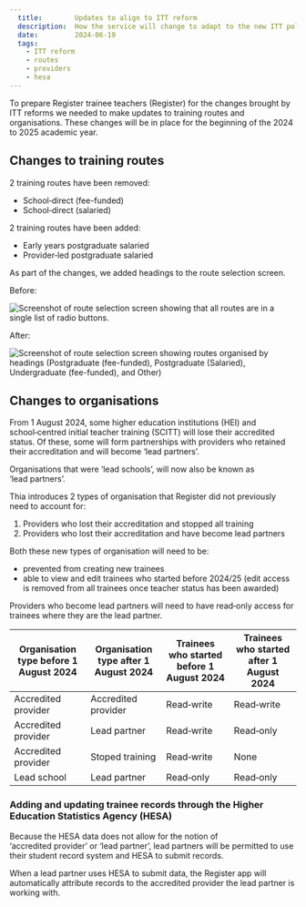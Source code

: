 ```yaml
---
  title:        Updates to align to ITT reform
  description:  How the service will change to adapt to the new ITT policy
  date:         2024-06-19
  tags:
    - ITT reform
    - routes
    - providers
    - hesa
---
```


To prepare Register trainee teachers (Register) for the changes brought by ITT reforms we needed to make updates to training routes and organisations. These changes will be in place for the beginning of the 2024 to 2025 academic year.

## Changes to training routes

2 training routes have been removed:

- School&#8209;direct (fee-funded)
- School&#8209;direct (salaried)

2 training routes have been added:

- Early years postgraduate salaried
- Provider&#8209;led postgraduate salaried

As part of the changes, we added headings to the route selection screen.

Before:

![Screenshot of route selection screen showing that all routes are in a single list of radio buttons.](01-route-selection-before.png)

After:

![Screenshot of route selection screen showing routes organised by headings (Postgraduate (fee-funded), Postgraduate (Salaried), Undergraduate (fee-funded), and Other)](02-route-selection-after.png)

## Changes to organisations

From 1 August 2024, some higher education institutions (HEI) and school&#8209;centred initial teacher training (SCITT) will lose their accredited status. Of these, some will form partnerships with providers who retained their accreditation and will become ‘lead&nbsp;partners’.

Organisations that were ‘lead&nbsp;schools’, will now also be known as ‘lead&nbsp;partners’.

Thia introduces 2 types of organisation that Register did not previously need to account for:

1. Providers who lost their accreditation and stopped all training
2. Providers who lost their accreditation and have become lead partners

Both these new types of organisation will need to be:

- prevented from creating new trainees
- able to view and edit trainees who started before 2024/25 (edit access is removed from all trainees once teacher status has been awarded)

Providers who become lead partners will need to have read&#8209;only access for trainees where they are the lead partner.

| Organisation type before 1 August 2024 | Organisation type after 1 August 2024 | Trainees who started before 1 August 2024 | Trainees who started after 1 August 2024 |
|---------------------|---------------------|------------------|------------------|
| Accredited provider | Accredited provider | Read&#8209;write | Read&#8209;write |
| Accredited provider | Lead partner        | Read&#8209;write | Read&#8209;only  |
| Accredited provider | Stoped training     | Read&#8209;write | None             |
| Lead school         | Lead partner        | Read&#8209;only  | Read&#8209;only  |

### Adding and updating trainee records through the Higher Education Statistics Agency (HESA)

Because the HESA data does not allow for the notion of ‘accredited&nbsp;provider’ or ‘lead&nbsp;partner’, lead&nbsp;partners will be permitted to use their student record system and HESA to submit records.

When a lead&nbsp;partner uses HESA to submit data, the Register app will automatically attribute records to the accredited&nbsp;provider the lead&nbsp;partner is working with.
